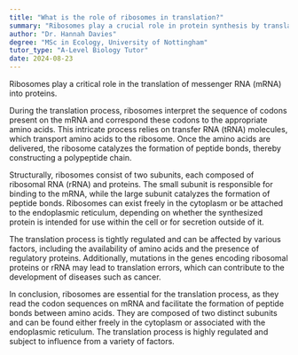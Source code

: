 ```yaml
---
title: "What is the role of ribosomes in translation?"
summary: "Ribosomes play a crucial role in protein synthesis by translating messenger RNA (mRNA) into proteins, essential for various cellular functions and processes."
author: "Dr. Hannah Davies"
degree: "MSc in Ecology, University of Nottingham"
tutor_type: "A-Level Biology Tutor"
date: 2024-08-23
---
```


Ribosomes play a critical role in the translation of messenger RNA (mRNA) into proteins.

During the translation process, ribosomes interpret the sequence of codons present on the mRNA and correspond these codons to the appropriate amino acids. This intricate process relies on transfer RNA (tRNA) molecules, which transport amino acids to the ribosome. Once the amino acids are delivered, the ribosome catalyzes the formation of peptide bonds, thereby constructing a polypeptide chain.

Structurally, ribosomes consist of two subunits, each composed of ribosomal RNA (rRNA) and proteins. The small subunit is responsible for binding to the mRNA, while the large subunit catalyzes the formation of peptide bonds. Ribosomes can exist freely in the cytoplasm or be attached to the endoplasmic reticulum, depending on whether the synthesized protein is intended for use within the cell or for secretion outside of it.

The translation process is tightly regulated and can be affected by various factors, including the availability of amino acids and the presence of regulatory proteins. Additionally, mutations in the genes encoding ribosomal proteins or rRNA may lead to translation errors, which can contribute to the development of diseases such as cancer.

In conclusion, ribosomes are essential for the translation process, as they read the codon sequences on mRNA and facilitate the formation of peptide bonds between amino acids. They are composed of two distinct subunits and can be found either freely in the cytoplasm or associated with the endoplasmic reticulum. The translation process is highly regulated and subject to influence from a variety of factors.
    